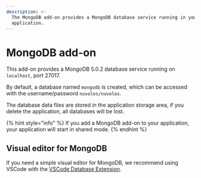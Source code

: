 ```yaml
---
description: >-
  The MongoDB add-on provides a MongoDB database service running in your
  application.
---
```


# MongoDB add-on

This add-on provides a MongoDB 5.0.2 database service running on `localhost`, port 27017.

By default, a database named `mongodb` is created, which can be accessed with the username/password `nuvolos/nuvolos`.

The database data files are stored in the application storage area, if you delete the application, all databases will be lost.

{% hint style="info" %}
If you add a MongoDB add-on to your application, your application will start in shared mode.
{% endhint %}

## Visual editor for MongoDB

If you need a simple visual editor for MongoDB, we recommend using VSCode with the [VSCode Database Extension](https://github.com/cweijan/vscode-database-client).
